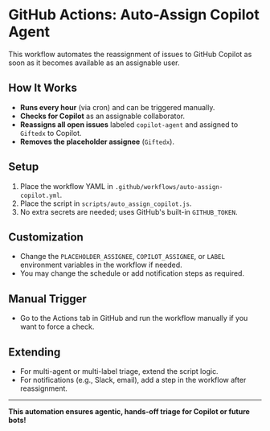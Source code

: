 # GitHub Actions: Auto-Assign Copilot Agent

This workflow automates the reassignment of issues to GitHub Copilot as soon as it becomes available as an assignable user.

## How It Works

- **Runs every hour** (via cron) and can be triggered manually.
- **Checks for Copilot** as an assignable collaborator.
- **Reassigns all open issues** labeled `copilot-agent` and assigned to `Giftedx` to Copilot.
- **Removes the placeholder assignee** (`Giftedx`).

## Setup

1. Place the workflow YAML in `.github/workflows/auto-assign-copilot.yml`.
2. Place the script in `scripts/auto_assign_copilot.js`.
3. No extra secrets are needed; uses GitHub's built-in `GITHUB_TOKEN`.

## Customization

- Change the `PLACEHOLDER_ASSIGNEE`, `COPILOT_ASSIGNEE`, or `LABEL` environment variables in the workflow if needed.
- You may change the schedule or add notification steps as required.

## Manual Trigger

- Go to the Actions tab in GitHub and run the workflow manually if you want to force a check.

## Extending

- For multi-agent or multi-label triage, extend the script logic.
- For notifications (e.g., Slack, email), add a step in the workflow after reassignment.

---

**This automation ensures agentic, hands-off triage for Copilot or future bots!**
